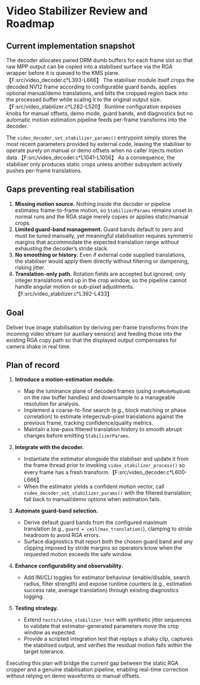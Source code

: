 # Video Stabilizer Review and Roadmap

## Current implementation snapshot

The decoder allocates paired DRM dumb buffers for each frame slot so that raw
MPP output can be copied into a stabilised surface via the RGA wrapper before it
is queued to the KMS plane.【F:src/video_decoder.c†L393-L666】  The stabiliser
module itself crops the decoded NV12 frame according to configurable guard
bands, applies optional manual/demo translations, and blits the cropped region
back into the processed buffer while scaling it to the original output size.【F:src/video_stabilizer.c†L282-L520】  Runtime configuration exposes knobs for
manual offsets, demo mode, guard bands, and diagnostics but no automatic motion
estimation pipeline feeds per-frame transforms into the decoder.

The `video_decoder_set_stabilizer_params()` entrypoint simply stores the most
recent parameters provided by external code, leaving the stabiliser to operate
purely on manual or demo offsets when no caller injects motion data.【F:src/video_decoder.c†L1041-L1056】  As a consequence, the stabiliser only
produces static crops unless another subsystem actively pushes per-frame
translations.

## Gaps preventing real stabilisation

1. **Missing motion source.** Nothing inside the decoder or pipeline estimates
   frame-to-frame motion, so `StabilizerParams` remains unset in normal runs and
   the RGA stage merely copies or applies static/manual crops.
2. **Limited guard-band management.** Guard bands default to zero and must be
   tuned manually, yet meaningful stabilisation requires symmetric margins that
   accommodate the expected translation range without exhausting the decoder’s
   stride slack.
3. **No smoothing or history.** Even if external code supplied translations, the
   stabiliser would apply them directly without filtering or dampening, risking
   jitter.
4. **Translation-only path.** Rotation fields are accepted but ignored; only
   integer translations end up in the crop window, so the pipeline cannot handle
   angular motion or sub-pixel adjustments.【F:src/video_stabilizer.c†L392-L433】

## Goal

Deliver true image stabilisation by deriving per-frame transforms from the
incoming video stream (or auxiliary sensors) and feeding those into the existing
RGA copy path so that the displayed output compensates for camera shake in real
time.

## Plan of record

1. **Introduce a motion-estimation module.**
   - Map the luminance plane of decoded frames (using `drmModeMapDumb` on the
     raw buffer handles) and downsample to a manageable resolution for analysis.
   - Implement a coarse-to-fine search (e.g., block matching or phase
     correlation) to estimate integer/sub-pixel translations against the
     previous frame, tracking confidence/quality metrics.
   - Maintain a low-pass filtered translation history to smooth abrupt changes
     before emitting `StabilizerParams`.

2. **Integrate with the decoder.**
   - Instantiate the estimator alongside the stabiliser and update it from the
     frame thread prior to invoking `video_stabilizer_process()` so every frame
     has a fresh transform.【F:src/video_decoder.c†L600-L666】
   - When the estimator yields a confident motion vector, call
     `video_decoder_set_stabilizer_params()` with the filtered translation; fall
     back to manual/demo options when estimation fails.

3. **Automate guard-band selection.**
   - Derive default guard bands from the configured maximum translation (e.g.,
     `guard = ceil(max_translation)`), clamping to stride headroom to avoid RGA
     errors.
   - Surface diagnostics that report both the chosen guard band and any clipping
     imposed by stride margins so operators know when the requested motion
     exceeds the safe window.

4. **Enhance configurability and observability.**
   - Add INI/CLI toggles for estimator behaviour (enable/disable, search radius,
     filter strength) and expose runtime counters (e.g., estimation success
     rate, average translation) through existing diagnostics logging.

5. **Testing strategy.**
   - Extend `tests/video_stabilizer_test` with synthetic jitter sequences to
     validate that estimator-generated parameters move the crop window as
     expected.
   - Provide a scripted integration test that replays a shaky clip, captures the
     stabilised output, and verifies the residual motion falls within the target
     tolerance.

Executing this plan will bridge the current gap between the static RGA cropper
and a genuine stabilisation pipeline, enabling real-time correction without
relying on demo waveforms or manual offsets.
